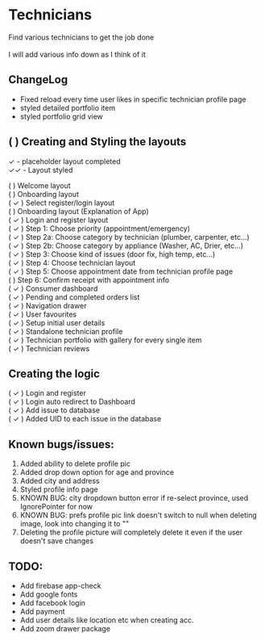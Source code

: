 # Technicians

Find various technicians to get the job done<br />
<br />
I will add various info down as I think of it<br />

## ChangeLog

- Fixed reload every time user likes in specific technician profile page
- styled detailed portfolio item
- styled portfolio grid view

## (  ) Creating and Styling the layouts

✓ - placeholder layout completed<br />
✓✓ - Layout styled<br />

(  ) Welcome layout<br />
   (  ) Onboarding layout<br />
   ( ✓ ) Select register/login layout<br />
(   ) Onboarding layout (Explanation of App)<br />
( ✓ ) Login and register layout<br />
( ✓ ) Step 1: Choose priority (appointment/emergency)<br />
( ✓ ) Step 2a: Choose category by technician (plumber, carpenter, etc...)<br />
( ✓ ) Step 2b: Choose category by appliance (Washer, AC, Drier, etc...)<br />
( ✓ ) Step 3: Choose kind of issues (door fix, high temp, etc...)<br />
( ✓ ) Step 4: Choose technician layout<br />
( ✓ ) Step 5: Choose appointment date from technician profile page<br />
(  ) Step 6: Confirm receipt with appointment info<br />
( ✓ ) Consumer dashboard<br />
( ✓ ) Pending and completed orders list<br />
( ✓ ) Navigation drawer<br />
( ✓ ) User favourites<br />
( ✓ ) Setup initial user details<br />
( ✓ ) Standalone technician profile<br />
( ✓ ) Technician portfolio with gallery for every single item<br />
( ✓ ) Technician reviews<br />

## Creating the logic

( ✓ ) Login and register<br />
( ✓ ) Login auto redirect to Dashboard<br />
( ✓ ) Add issue to database<br />
( ✓ ) Added UID to each issue in the database<br />

[comment]: <> (## Features to implement:)

[comment]: <> (1. Ability for technician to choose if they can serve emergencies or not<br />)

[comment]: <> (2. Technician setup profile will include<br />)

[comment]: <> (   a. Selecting category<br />)

[comment]: <> (   b. Selecting availability for emergencies<br />)

[comment]: <> (   c. Selecting charge rate<br />)

[comment]: <> (   d. How much time average per job<br />)

[comment]: <> (   e. Contact info<br />)

[comment]: <> (3. Auto-booking system for technician to prevent conflicts<br />)

[comment]: <> (4. Confirm identity of technician using national ID<br />)

[comment]: <> (5. Online and physical payment available<br />)

[comment]: <> (6. Technician profile page will contain previous work photos and reviews,this is the )

[comment]: <> (same page that the consumer will be able to book an appointment from.<br />)

[comment]: <> (7. NO CHAT SYSTEM<br />)

## Known bugs/issues:

1. Added ability to delete profile pic
2. Added drop down option for age and province
3. Added city and address
4. Styled profile info page
5. KNOWN BUG: city dropdown button error if re-select province, used IgnorePointer for now
6. KNOWN BUG: prefs profile pic link doesn't switch to null when deleting image, look into changing it to ""
7. Deleting the profile picture will completely delete it even if the user doesn't save changes

[comment]: <> (## New things I learned:)

## TODO:

- Add firebase app-check
- Add google fonts
- Add facebook login
- Add payment
- Add user details like location etc when creating acc.
- Add zoom drawer package

[comment]: <> (Visit Facebook Developer Account and click on the app you have created, )

[comment]: <> (and at the top of the dashboard change it to Live App.)

[comment]: <> (facebook data deletion link is a problem, try to fix it later)
